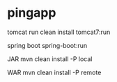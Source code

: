 # pingapp

tomcat run
clean install tomcat7:run

spring boot
spring-boot:run

JAR
mvn clean install -P local

WAR
mvn clean install -P remote